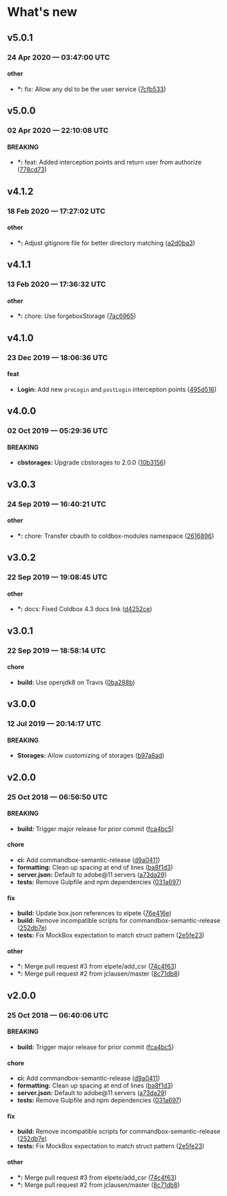 # What's new

## v5.0.1

### 24 Apr 2020 — 03:47:00 UTC

#### other

* **\*:** fix: Allow any dsl to be the user service \([7cfb533](https://github.com/coldbox-modules/cbauth/commit/7cfb533f9b06f924961bd5f900e843801b2506e8)\)

## v5.0.0

### 02 Apr 2020 — 22:10:08 UTC

#### BREAKING

* **\*:** feat: Added interception points and return user from authorize \([778cd73](https://github.com/coldbox-modules/cbauth/commit/778cd739e80a73d3efe772e0475b2ed9db9db088)\)

## v4.1.2

### 18 Feb 2020 — 17:27:02 UTC

#### other

* **\*:** Adjust gitignore file for better directory matching \([a2d0ba3](https://github.com/coldbox-modules/cbauth/commit/a2d0ba3e52a85410f307ccf0e8acf480082930a5)\)

## v4.1.1

### 13 Feb 2020 — 17:36:32 UTC

#### other

* **\*:** chore: Use forgeboxStorage \([7ac6965](https://github.com/coldbox-modules/cbauth/commit/7ac6965013b3a08c027d85f4b0700e3d4ac75930)\)

## v4.1.0

### 23 Dec 2019 — 18:06:36 UTC

#### feat

* **Login:** Add new `preLogin` and `postLogin` interception points \([495d516](https://github.com/coldbox-modules/cbauth/commit/495d516b09e126ab92fac1423958ce8adaeb3be7)\)

## v4.0.0

### 02 Oct 2019 — 05:29:36 UTC

#### BREAKING

* **cbstorages:** Upgrade cbstorages to 2.0.0 \([10b3156](https://github.com/coldbox-modules/cbauth/commit/10b3156b3861c97ae7f87c53377db00226abe5e9)\)

## v3.0.3

### 24 Sep 2019 — 16:40:21 UTC

#### other

* **\*:** chore: Transfer cbauth to coldbox-modules namespace \([2616896](https://github.com/coldbox-modules/cbauth/commit/26168963563d25accb007fb274c95416938b6baf)\)

## v3.0.2

### 22 Sep 2019 — 19:08:45 UTC

#### other

* **\*:** docs: Fixed Coldbox 4.3 docs link \([d4252ce](https://github.com/elpete/cbauth/commit/d4252cee40997d2e2747082791be0498072374eb)\)

## v3.0.1

### 22 Sep 2019 — 18:58:14 UTC

#### chore

* **build:** Use openjdk8 on Travis \([0ba288b](https://github.com/elpete/cbauth/commit/0ba288b7c8e89320eb33b9dfc08d3e1237a6a4c3)\)

## v3.0.0

### 12 Jul 2019 — 20:14:17 UTC

#### BREAKING

* **Storages:** Allow customizing of storages \([b97a8ad](https://github.com/elpete/cbauth/commit/b97a8adfd90fdace338a516d383750152dbe3d61)\)

## v2.0.0

### 25 Oct 2018 — 06:56:50 UTC

#### BREAKING

* **build:** Trigger major release for prior commit \([fca4bc5](https://github.com/elpete/cbauth/commit/fca4bc5bba38026a10c689f0c0ad21bc7a7d2211)\)

#### chore

* **ci:** Add commandbox-semantic-release \([d9a0411](https://github.com/elpete/cbauth/commit/d9a0411e471f39f91f14fc17d68acc8f57a4be3a)\)
* **formatting:** Clean up spacing at end of lines \([ba8f1d3](https://github.com/elpete/cbauth/commit/ba8f1d375a4d5b6460833203c80e044123e5633f)\)
* **server.json:** Default to adobe@11 servers \([a73da29](https://github.com/elpete/cbauth/commit/a73da292232ca14db844d42010e57120a1435a49)\)
* **tests:** Remove Gulpfile and npm dependencies \([031a697](https://github.com/elpete/cbauth/commit/031a6978dfe33cedcceba7a2d81420bf4b759d88)\)

#### fix

* **build:** Update box.json references to elpete \([76e416e](https://github.com/elpete/cbauth/commit/76e416ed099892494d0f849621fdb75fa9dfd3f0)\)
* **build:** Remove incompatible scripts for commandbox-semantic-release \([252db7e](https://github.com/elpete/cbauth/commit/252db7e6f65623b7a77a59c152dfdfcbe76548f2)\)
* **tests:** Fix MockBox expectation to match struct pattern \([2e5fe23](https://github.com/elpete/cbauth/commit/2e5fe23fc764612c35e572883ec655f7ef195759)\)

#### other

* **\*:** Merge pull request \#3 from elpete/add\_csr \([74c4f63](https://github.com/elpete/cbauth/commit/74c4f63a97d4b3d98b28b5a729595c353b159d3e)\)
* **\*:** Merge pull request \#2 from jclausen/master \([8c71db8](https://github.com/elpete/cbauth/commit/8c71db88efc70eec1fdc72679fef493ad5998d22)\)

## v2.0.0

### 25 Oct 2018 — 06:40:06 UTC

#### BREAKING

* **build:** Trigger major release for prior commit \([fca4bc5](https://github.com/octanner/cbauth/commit/fca4bc5bba38026a10c689f0c0ad21bc7a7d2211)\)

#### chore

* **ci:** Add commandbox-semantic-release \([d9a0411](https://github.com/octanner/cbauth/commit/d9a0411e471f39f91f14fc17d68acc8f57a4be3a)\)
* **formatting:** Clean up spacing at end of lines \([ba8f1d3](https://github.com/octanner/cbauth/commit/ba8f1d375a4d5b6460833203c80e044123e5633f)\)
* **server.json:** Default to adobe@11 servers \([a73da29](https://github.com/octanner/cbauth/commit/a73da292232ca14db844d42010e57120a1435a49)\)
* **tests:** Remove Gulpfile and npm dependencies \([031a697](https://github.com/octanner/cbauth/commit/031a6978dfe33cedcceba7a2d81420bf4b759d88)\)

#### fix

* **build:** Remove incompatible scripts for commandbox-semantic-release \([252db7e](https://github.com/octanner/cbauth/commit/252db7e6f65623b7a77a59c152dfdfcbe76548f2)\)
* **tests:** Fix MockBox expectation to match struct pattern \([2e5fe23](https://github.com/octanner/cbauth/commit/2e5fe23fc764612c35e572883ec655f7ef195759)\)

#### other

* **\*:** Merge pull request \#3 from elpete/add\_csr \([74c4f63](https://github.com/octanner/cbauth/commit/74c4f63a97d4b3d98b28b5a729595c353b159d3e)\)
* **\*:** Merge pull request \#2 from jclausen/master \([8c71db8](https://github.com/octanner/cbauth/commit/8c71db88efc70eec1fdc72679fef493ad5998d22)\)

